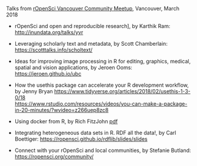 Talks from [rOpenSci Vancouver Community Meetup](https://ropensci.org/blog/2018/02/23/ropensci-in-yvr), Vancouver, March 2018

* rOpenSci and open and reproducible research], by Karthik Ram: http://inundata.org/talks/yvr

* Leveraging scholarly text and metadata, by Scott Chamberlain: https://scotttalks.info/scholtext/

* Ideas for improving image processing in R for editing, graphics, medical, spatial and vision applications, by Jeroen Ooms: https://jeroen.github.io/ubc

* How the usethis package can accelerate your R development workflow, by Jenny Bryan
https://www.tidyverse.org/articles/2018/02/usethis-1-3-0/18  
https://www.rstudio.com/resources/videos/you-can-make-a-package-in-20-minutes/?wvideo=z266uep8zc8

* Using docker from R, by Rich FitzJohn [pdf](rich-docker.pdf)

* Integrating heterogeneous data sets in R. RDF all the data!, by Carl Boettiger: https://ropensci.github.io/rdflib/slides/slides

* Connect with your rOpenSci and local communities, by Stefanie Butland: https://ropensci.org/community/
